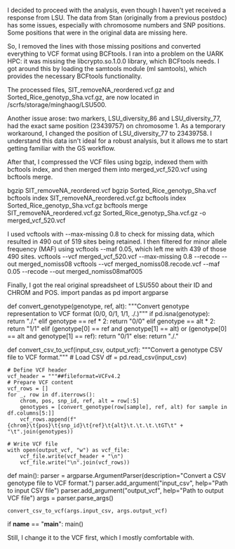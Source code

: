
I decided to proceed with the analysis, even though I haven't yet received a response from LSU. The data from Stan (originally from a previous postdoc) has some issues, especially with chromosome numbers and SNP positions. Some positions that were in the original data are missing here.

So, I removed the lines with those missing positions and converted everything to VCF format using BCFtools. I ran into a problem on the UARK HPC: it was missing the libcrypto.so.1.0.0 library, which BCFtools needs. I got around this by loading the samtools module (ml samtools), which provides the necessary BCFtools functionality.

The processed files, SIT_removeNA_reordered.vcf.gz and Sorted_Rice_genotyp_Sha.vcf.gz, are now located in /scrfs/storage/minghaog/LSU500.

Another issue arose: two markers, LSU_diversity_86 and LSU_diversity_77, had the exact same position (23439757) on chromosome 1. As a temporary workaround, I changed the position of LSU_diversity_77 to 23439758. I understand this data isn't ideal for a robust analysis, but it allows me to start getting familiar with the GS workflow.

After that, I compressed the VCF files using bgzip, indexed them with bcftools index, and then merged them into merged_vcf_520.vcf using bcftools merge.

bgzip SIT_removeNA_reordered.vcf
bgzip Sorted_Rice_genotyp_Sha.vcf
bcftools index SIT_removeNA_reordered.vcf.gz
bcftools index Sorted_Rice_genotyp_Sha.vcf.gz
bcftools merge SIT_removeNA_reordered.vcf.gz Sorted_Rice_genotyp_Sha.vcf.gz -o merged_vcf_520.vcf

I used vcftools with --max-missing 0.8 to check for missing data, which resulted in 490 out of 519 sites being retained. I then filtered for minor allele frequency (MAF) using vcftools --maf 0.05, which left me with 439 of those 490 sites.
vcftools --vcf merged_vcf_520.vcf --max-missing 0.8 --recode --out merged_nomiss08
vcftools --vcf merged_nomiss08.recode.vcf --maf 0.05 --recode --out merged_nomiss08maf005

Finally, I got the real original spreadsheet of LSU550 about their ID and CHROM and POS. 
import pandas as pd
import argparse

def convert_genotype(genotype, ref, alt):
    """Convert genotype representation to VCF format (0/0, 0/1, 1/1, ./.)"""
    if pd.isna(genotype):
        return "./."
    elif genotype == ref * 2:
        return "0/0"
    elif genotype == alt * 2:
        return "1/1"
    elif (genotype[0] == ref and genotype[1] == alt) or (genotype[0] == alt and genotype[1] == ref):
        return "0/1"
    else:
        return "./."

def convert_csv_to_vcf(input_csv, output_vcf):
    """Convert a genotype CSV file to VCF format."""
    # Load CSV
    df = pd.read_csv(input_csv)
    
    # Define VCF header
    vcf_header = """##fileformat=VCFv4.2
    # Prepare VCF content
    vcf_rows = []
    for _, row in df.iterrows():
        chrom, pos, snp_id, ref, alt = row[:5]
        genotypes = [convert_genotype(row[sample], ref, alt) for sample in df.columns[5:]]
        vcf_rows.append(f"{chrom}\t{pos}\t{snp_id}\t{ref}\t{alt}\t.\t.\t.\tGT\t" + "\t".join(genotypes))

    # Write VCF file
    with open(output_vcf, "w") as vcf_file:
        vcf_file.write(vcf_header + "\n")
        vcf_file.write("\n".join(vcf_rows))

def main():
    parser = argparse.ArgumentParser(description="Convert a CSV genotype file to VCF format.")
    parser.add_argument("input_csv", help="Path to input CSV file")
    parser.add_argument("output_vcf", help="Path to output VCF file")
    args = parser.parse_args()
    
    convert_csv_to_vcf(args.input_csv, args.output_vcf)

if __name__ == "__main__":
    main()



Still, I change it to the VCF first, which I mostly comfortable with. 
